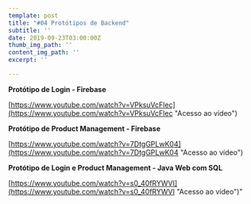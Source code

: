 ```yaml
---
template: post
title: "#04 Protótipos de Backend"
subtitle: ''
date: 2019-09-23T03:00:00Z
thumb_img_path: ''
content_img_path: ''
excerpt: ''

---
```

**Protótipo de Login - Firebase**

[https://www.youtube.com/watch?v=VPksuVcFlec](https://www.youtube.com/watch?v=VPksuVcFlec "Acesso ao vídeo")

**Protótipo de Product Management - Firebase**

[https://www.youtube.com/watch?v=7DtgGPLwK04](https://www.youtube.com/watch?v=7DtgGPLwK04 "Acesso ao vídeo")

**Protótipo de Login e Product Management - Java Web com SQL**

[https://www.youtube.com/watch?v=s0_40fRYWVI](https://www.youtube.com/watch?v=s0_40fRYWVI "Acesso ao vídeo")"